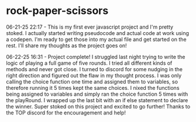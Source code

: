# rock-paper-scissors

06-21-25 22:17 - This is my first ever javascript project and I'm pretty stoked. I actually started writing pseudocode and actual code at work using a codepen. I'm ready to get those into my actual file and get started on the rest. I'll share my thoughts as the project goes on!

06-22-25 16:31 - Project complete! I struggled last night trying to write the logic of playing a full game of five rounds. I tried all different kinds of methods and never got close. I turned to discord for some nudging in the right direction and figured out the flaw in my thought process. I was only calling the choice function one time and assigned them to variables, so therefore running it 5 times kept the same choices. I nixed the functions being assigned to variables and simply ran the choice function 5 times with the playRound. I wrapped up the last bit with an if else statement to declare the winner. Super stoked on this project and excited to go further! Thanks to the TOP discord for the encouragement and help!